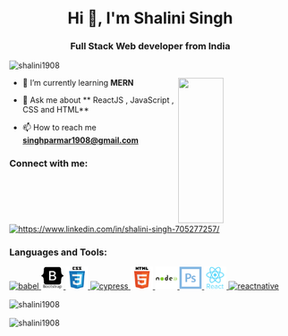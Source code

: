 
<h1 align="center">Hi 👋, I'm Shalini Singh</h1>
<h3 align="center">Full Stack Web developer from India</h3>


<p align="left"> <img src="https://komarev.com/ghpvc/?username=shalini1908&label=Profile%20views&color=0e75b6&style=flat" alt="shalini1908" /> </p>


<img src= "https://cdnb.artstation.com/p/assets/images/images/028/991/999/original/anna-havrylyukh-.gif?1596125112" width ="40%" height="260px" align ="right"/>

- 🌱 I’m currently learning **MERN**

- 💬 Ask me about ** ReactJS , JavaScript , CSS and HTML**

- 📫 How to reach me **singhparmar1908@gmail.com**


<h3 align="left">Connect with me:</h3>
<p align="left">
<a href="https://www.linkedin.com/in/shalini-singh-705277257/" target="blank"><img align="center" src="https://raw.githubusercontent.com/rahuldkjain/github-profile-readme-generator/master/src/images/icons/Social/linked-in-alt.svg" alt="https://www.linkedin.com/in/shalini-singh-705277257/" height="30" width="40" /></a>
</p>

<h3 align="left">Languages and Tools:</h3>
<p align="left"> <a href="https://babeljs.io/" target="_blank" rel="noreferrer"> <img src="https://www.vectorlogo.zone/logos/babeljs/babeljs-icon.svg" alt="babel" width="40" height="40"/> </a> <a href="https://getbootstrap.com" target="_blank" rel="noreferrer"> <img src="https://raw.githubusercontent.com/devicons/devicon/master/icons/bootstrap/bootstrap-plain-wordmark.svg" alt="bootstrap" width="40" height="40"/> </a> <a href="https://www.w3schools.com/css/" target="_blank" rel="noreferrer"> <img src="https://raw.githubusercontent.com/devicons/devicon/master/icons/css3/css3-original-wordmark.svg" alt="css3" width="40" height="40"/> </a> <a href="https://www.cypress.io" target="_blank" rel="noreferrer"> <img src="https://raw.githubusercontent.com/simple-icons/simple-icons/6e46ec1fc23b60c8fd0d2f2ff46db82e16dbd75f/icons/cypress.svg" alt="cypress" width="40" height="40"/> </a> <a href="https://www.w3.org/html/" target="_blank" rel="noreferrer"> <img src="https://raw.githubusercontent.com/devicons/devicon/master/icons/html5/html5-original-wordmark.svg" alt="html5" width="40" height="40"/> </a> <a href="https://nodejs.org" target="_blank" rel="noreferrer"> <img src="https://raw.githubusercontent.com/devicons/devicon/master/icons/nodejs/nodejs-original-wordmark.svg" alt="nodejs" width="40" height="40"/> </a> <a href="https://www.photoshop.com/en" target="_blank" rel="noreferrer"> <img src="https://raw.githubusercontent.com/devicons/devicon/master/icons/photoshop/photoshop-line.svg" alt="photoshop" width="40" height="40"/> </a> <a href="https://reactjs.org/" target="_blank" rel="noreferrer"> <img src="https://raw.githubusercontent.com/devicons/devicon/master/icons/react/react-original-wordmark.svg" alt="react" width="40" height="40"/> </a> <a href="https://reactnative.dev/" target="_blank" rel="noreferrer"> <img src="https://reactnative.dev/img/header_logo.svg" alt="reactnative" width="40" height="40"/> </a> </p>

<p><img align="center" src="https://github-readme-stats.vercel.app/api/top-langs?username=shalini1908&show_icons=true&locale=en&layout=compact" alt="shalini1908" /></p>

<p><img align="center" src="https://github-readme-streak-stats.herokuapp.com/?user=shalini1908&" alt="shalini1908" /></p>

<!--  <p align="left"> <a href="https://github.com/ryo-ma/github-profile-trophy"><img src="https://github-profile-trophy.vercel.app/?username=shalini1908" alt="shalini1908" /></a> </p>  -->



